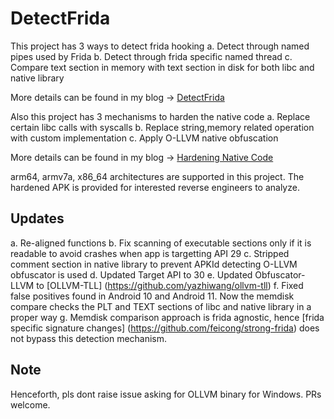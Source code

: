 # DetectFrida
This project has 3 ways to detect frida hooking
a. Detect through named pipes used by Frida
b. Detect through frida specific named thread
c. Compare text section in memory with text section in disk for both libc and native library

More details can be found in my blog -> [DetectFrida](https://darvincitech.wordpress.com/2019/12/23/detect-frida-for-android)

Also this project has 3 mechanisms to harden the native code
a. Replace certain libc calls with syscalls
b. Replace string,memory related operation with custom implementation
c. Apply O-LLVM native obfuscation

More details can be found in my blog -> [Hardening Native Code](https://darvincitech.wordpress.com/2020/01/07/security-hardening-of-android-native-code)

arm64, armv7a, x86_64 architectures are supported in this project. The hardened APK is provided for interested reverse engineers to analyze.

## Updates
a. Re-aligned functions
b. Fix scanning of executable sections only if it is readable to avoid crashes when app is targetting API 29
c. Stripped comment section in native library to prevent APKId detecting O-LLVM obfuscator is used
d. Updated Target API to 30
e. Updated Obfuscator-LLVM to [OLLVM-TLL] (https://github.com/yazhiwang/ollvm-tll)
f. Fixed false positives found in Android 10 and Android 11. Now the memdisk compare checks the PLT and TEXT sections of libc and native library in a proper way
g. Memdisk comparison approach is frida agnostic, hence [frida specific signature changes] (https://github.com/feicong/strong-frida) does not bypass this detection mechanism.

## Note
Henceforth, pls dont raise issue asking for OLLVM binary for Windows.  PRs welcome. 
